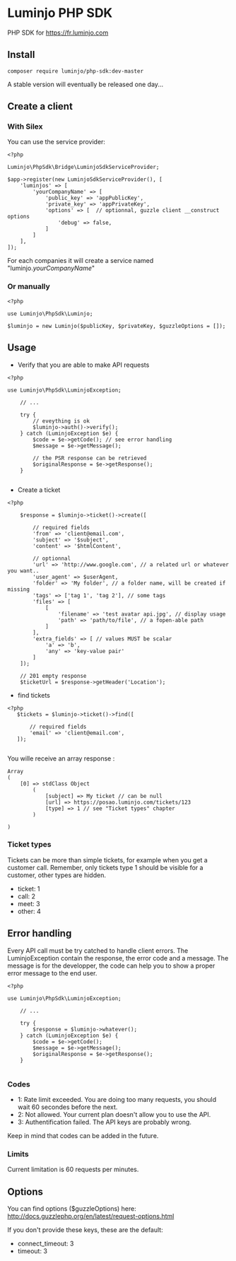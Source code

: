 # Luminjo PHP SDK

PHP SDK for https://fr.luminjo.com

## Install

```
composer require luminjo/php-sdk:dev-master
```
A stable version will eventually be released one day...

## Create a client

### With Silex

You can use the service provider: 

```
<?php 

Luminjo\PhpSdk\Bridge\LuminjoSdkServiceProvider;

$app->register(new LuminjoSdkServiceProvider(), [
    'luminjos' => [
        'yourCompanyName' => [
            'public_key' => 'appPublicKey',
            'private_key' => 'appPrivateKey',
            'options' => [  // optionnal, guzzle client __construct options
                'debug' => false,
            ]
        ]
    ],
]);
```

For each companies it will create a service named "luminjo.*yourCompanyName*"

### Or manually

```
<?php 

use Luminjo\PhpSdk\Luminjo;

$luminjo = new Luminjo($publicKey, $privateKey, $guzzleOptions = []);
```

## Usage

- Verify that you are able to make API requests
```
<?php 

use Luminjo\PhpSdk\LuminjoException;

    // ...

    try {
        // eveything is ok
        $luminjo->auth()->verify();
    } catch (LuminjoException $e) {
        $code = $e->getCode(); // see error handling
        $message = $e->getMessage();
         
        // the PSR response can be retrieved
        $originalResponse = $e->getResponse();
    }
    
```

- Create a ticket 
```
<?php 

    $response = $luminjo->ticket()->create([
    
        // required fields
        'from' => 'client@email.com',
        'subject' => '$subject',
        'content' => '$htmlContent',
        
        // optionnal
        'url' => 'http://www.google.com', // a related url or whatever you want..
        'user_agent' => $userAgent, 
        'folder' => 'My folder', // a folder name, will be created if missing
        'tags' => ['tag 1', 'tag 2'], // some tags
        'files' => [
            [
                'filename' => 'test avatar api.jpg', // display usage 
                'path' => 'path/to/file', // a fopen-able path
            ]
        ],
        'extra_fields' => [ // values MUST be scalar  
            'a' => 'b',
            'any' => 'key-value pair'
        ]
    ]);
    
    // 201 empty response
    $ticketUrl = $response->getHeader('Location');
```

- find tickets
```
<?php
   $tickets = $luminjo->ticket()->find([
   
       // required fields
       'email' => 'client@email.com',
   ]);
 
```

You wille receive an array response : 
 
```
Array
(
    [0] => stdClass Object
        (
            [subject] => My ticket // can be null
            [url] => https://posao.luminjo.com/tickets/123
            [type] => 1 // see "Ticket types" chapter
        )

)

```

### Ticket types

Tickets can be more than simple tickets, for example when you get a customer call. Remember, only tickets type 1 should be visible for a customer, other types are hidden.
- ticket: 1
- call: 2
- meet: 3
- other: 4

## Error handling

Every API call must be try catched to handle client errors. The LuminjoException contain the response, the error code and a message. 
The message is for the developper, the code can help you to show a proper error message to the end user. 

```
<?php 

use Luminjo\PhpSdk\LuminjoException;

    // ...

    try {
        $response = $luminjo->whatever();
    } catch (LuminjoException $e) {
        $code = $e->getCode();
        $message = $e->getMessage();
        $originalResponse = $e->getResponse();
    }
    
```

### Codes 
 

- 1: Rate limit exceeded. You are doing too many requests, you should wait 60 secondes before the next. 
- 2: Not allowed. Your current plan doesn't allow you to use the API.
- 3: Authentification failed. The API keys are probably wrong. 

Keep in mind that codes can be added in the future.

### Limits

Current limitation is 60 requests per minutes.

## Options

You can find options ($guzzleOptions) here: http://docs.guzzlephp.org/en/latest/request-options.html

If you don't provide these keys, these are the default: 
- connect_timeout: 3
- timeout: 3
